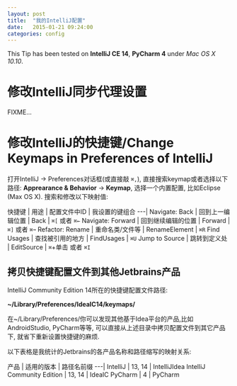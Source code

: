 ```yaml
---
layout: post
title:  "我的IntelliJ配置"
date:   2015-01-21 09:24:00
categories: config
---
```


This Tip has been tested on **IntelliJ CE 14**, **PyCharm 4** under  _Mac OS X 10.10_.

# 修改IntelliJ同步代理设置

FIXME...

# 修改IntelliJ的快捷键/Change Keymaps in Preferences of IntelliJ

打开IntelliJ -> Preferences对话框(或直接敲 `⌘,`), 直接搜索keymap或者选择以下路径: **Apprearance & Behavior** -> **Keymap**, 选择一个内置配置, 比如Eclipse (Max OS X). 搜索和修改以下映射值:

快捷键 | 用途 | 配置文件中ID | 我设置的键组合
---|
Navigate: Back | 回到上一编辑位置 | Back | `⌘[` 或者 `⌘←`
Navigate: Forward | 回到继续编辑的位置 | Forward | `⌘]` 或者 `⌘➞`
Refactor: Rename | 重命名类/文件等 | RenameElement | `⌘R`
Find Usages | 查找被引用的地方 | FindUsages | `⌘U`
Jump to Source | 跳转到定义处 | EditSource | `⌘`+单击 或者 `⌘I`

## 拷贝快捷键配置文件到其他Jetbrains产品

IntelliJ Community Edition 14所在的快捷键配置文件路径:

**~/Library/Preferences/IdeaIC14/keymaps/**

在~/Library/Preferences/你可以发现其他基于Idea平台的产品,比如AndroidStudio, PyCharm等等, 可以直接从上述目录中拷贝配置文件到其它产品下, 就省下重新设置快捷键的麻烦.

以下表格是我统计的Jetbrains的各产品名称和路径缩写的映射关系:

产品 | 适用的版本 | 路径名前缀
---|
IntelliJ | 13, 14 | IntelliJIdea
IntelliJ Community Edition | 13, 14 | IdeaIC
PyCharm | 4 | PyCharm

